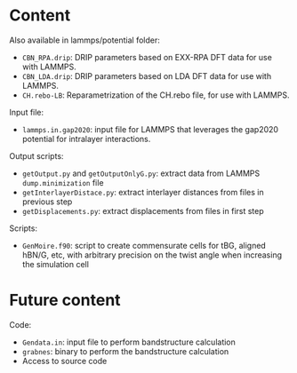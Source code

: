 # Content

Also available in lammps/potential folder:
- `CBN_RPA.drip`: DRIP parameters based on EXX-RPA DFT data for use with LAMMPS.  
- `CBN_LDA.drip`: DRIP parameters based on LDA DFT data for use with LAMMPS. 
- `CH.rebo-LB`: Reparametrization of the CH.rebo file, for use with LAMMPS.

Input file:
- `lammps.in.gap2020`: input file for LAMMPS that leverages the gap2020 potential for intralayer interactions.

Output scripts:
- `getOutput.py` and `getOutputOnlyG.py`: extract data from LAMMPS `dump.minimization` file
- `getInterlayerDistace.py`: extract interlayer distances from files in previous step
- `getDisplacements.py`: extract displacements from files in first step

Scripts:
- `GenMoire.f90`: script to create commensurate cells for tBG, aligned hBN/G, etc, with arbitrary precision on the twist angle when increasing the simulation cell

# Future content
Code:
- `Gendata.in`: input file to perform bandstructure calculation
- `grabnes`: binary to perform the bandstructure calculation
- Access to source code
 
